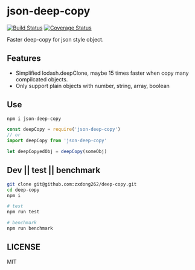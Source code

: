 
# json-deep-copy

[![Build Status](https://github.com/zxdong262/deep-copy/actions/workflows/linux.yml/badge.svg)](https://github.com/zxdong262/deep-copy/actions)
[![Coverage Status](https://coveralls.io/repos/github/zxdong262/deep-copy/badge.svg?branch=master)](https://coveralls.io/github/zxdong262/deep-copy?branch=master)

Faster deep-copy for json style object.

## Features

- Simplified lodash.deepClone, maybe 15 times faster when copy many compilcated objects.
- Only support plain objects with number, string, array, boolean

## Use

```bash
npm i json-deep-copy
```

```js
const deepCopy = require('json-deep-copy')
// or
import deepCopy from 'json-deep-copy'

let deepCopyedObj = deepCopy(someObj)
```

## Dev || test || benchmark

```bash
git clone git@github.com:zxdong262/deep-copy.git
cd deep-copy
npm i

# test
npm run test

# benchmark
npm run benchmark
```

## LICENSE

MIT
